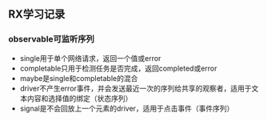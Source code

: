 ## RX学习记录

### observable可监听序列

* single用于单个网络请求，返回一个值或error
* completable只用于检测任务是否完成，返回completed或error
* maybe是single和completable的混合
* driver不产生error事件，并会发送最近一次的序列给共享的观察者，适用于文本内容和选择值的绑定（状态序列）
* signal是不会回放上一个元素的driver，适用于点击事件（事件序列）

